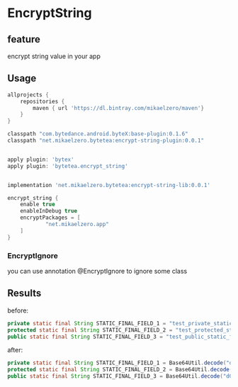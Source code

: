 # EncryptString

## feature

encrypt string value in your app

## Usage

```gradle
allprojects {
    repositories {
        maven { url 'https://dl.bintray.com/mikaelzero/maven'}
    }
}

classpath "com.bytedance.android.byteX:base-plugin:0.1.6"
classpath "net.mikaelzero.bytetea:encrypt-string-plugin:0.0.1"


apply plugin: 'bytex'
apply plugin: 'bytetea.encrypt_string'


implementation 'net.mikaelzero.bytetea:encrypt-string-lib:0.0.1'

encrypt_string {
    enable true
    enableInDebug true
    encryptPackages = [
            "net.mikaelzero.app"
    ]
}
```

### EncryptIgnore

you can use annotation @EncryptIgnore to ignore some class


## Results


before:

```java
private static final String STATIC_FINAL_FIELD_1 = "test_private_static_final";
protected static final String STATIC_FINAL_FIELD_2 = "test_protected_static_final";
public static final String STATIC_FINAL_FIELD_3 = "test_public_static_final";
```

after:

```java
private static final String STATIC_FINAL_FIELD_1 = Base64Util.decode("dGVzdF9wcml2YXRlX3N0YXRpY19maW5hbA==");
protected static final String STATIC_FINAL_FIELD_2 = Base64Util.decode("dGVzdF9wcm90ZWN0ZWRfc3RhdGljX2ZpbmFs");
public static final String STATIC_FINAL_FIELD_3 = Base64Util.decode("dGVzdF9wdWJsaWNfc3RhdGljX2ZpbmFs");
```